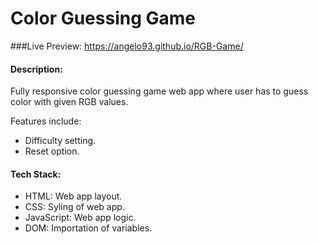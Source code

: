 # Color Guessing Game
###Live Preview: https://angelo93.github.io/RGB-Game/
#### Description:
Fully responsive color guessing game web app where user has to guess color with given RGB values.

Features include:
* Difficulty setting.
* Reset option.

#### Tech Stack:
* HTML: Web app layout.
* CSS: Syling of web app.
* JavaScript: Web app logic.
* DOM: Importation of variables.

